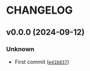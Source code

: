 # CHANGELOG

## v0.0.0 (2024-09-12)

### Unknown

* First commit ([`e41b837`](https://github.com/Paulou74/mylibrary/commit/e41b83776a3fa8dd7bf902b3fde9b0013cdaef46))
